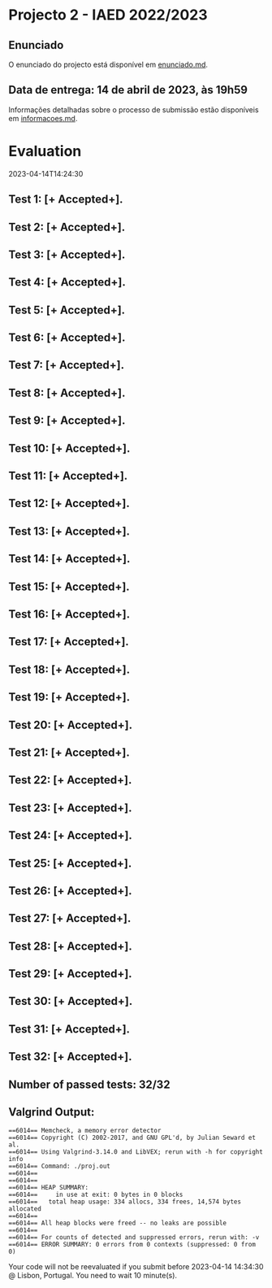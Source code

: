 # Projecto 2 - IAED 2022/2023

## Enunciado

O enunciado do projecto está disponível em [enunciado.md](enunciado.md). 

## Data de entrega: 14 de abril de 2023, às 19h59

Informações detalhadas sobre o processo de submissão estão disponíveis em [informacoes.md](informacoes.md).



# Evaluation

2023-04-14T14:24:30

## Test 1: [+ Accepted+].
## Test 2: [+ Accepted+].
## Test 3: [+ Accepted+].
## Test 4: [+ Accepted+].
## Test 5: [+ Accepted+].
## Test 6: [+ Accepted+].
## Test 7: [+ Accepted+].
## Test 8: [+ Accepted+].
## Test 9: [+ Accepted+].
## Test 10: [+ Accepted+].
## Test 11: [+ Accepted+].
## Test 12: [+ Accepted+].
## Test 13: [+ Accepted+].
## Test 14: [+ Accepted+].
## Test 15: [+ Accepted+].
## Test 16: [+ Accepted+].
## Test 17: [+ Accepted+].
## Test 18: [+ Accepted+].
## Test 19: [+ Accepted+].
## Test 20: [+ Accepted+].
## Test 21: [+ Accepted+].
## Test 22: [+ Accepted+].
## Test 23: [+ Accepted+].
## Test 24: [+ Accepted+].
## Test 25: [+ Accepted+].
## Test 26: [+ Accepted+].
## Test 27: [+ Accepted+].
## Test 28: [+ Accepted+].
## Test 29: [+ Accepted+].
## Test 30: [+ Accepted+].
## Test 31: [+ Accepted+].
## Test 32: [+ Accepted+].


## Number of passed tests: 32/32


## Valgrind Output:


```
==6014== Memcheck, a memory error detector
==6014== Copyright (C) 2002-2017, and GNU GPL'd, by Julian Seward et al.
==6014== Using Valgrind-3.14.0 and LibVEX; rerun with -h for copyright info
==6014== Command: ./proj.out
==6014== 
==6014== 
==6014== HEAP SUMMARY:
==6014==     in use at exit: 0 bytes in 0 blocks
==6014==   total heap usage: 334 allocs, 334 frees, 14,574 bytes allocated
==6014== 
==6014== All heap blocks were freed -- no leaks are possible
==6014== 
==6014== For counts of detected and suppressed errors, rerun with: -v
==6014== ERROR SUMMARY: 0 errors from 0 contexts (suppressed: 0 from 0)

```


Your code will not be reevaluated if you submit before 2023-04-14 14:34:30 @ Lisbon, Portugal. You need to wait 10 minute(s).

